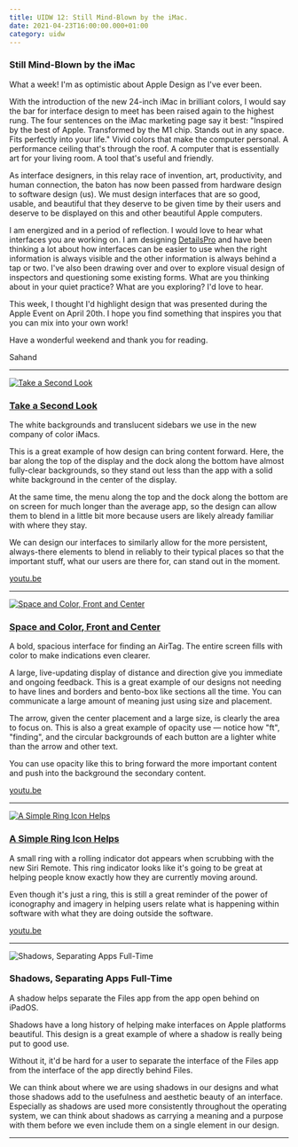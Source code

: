```yaml
---
title: UIDW 12: Still Mind-Blown by the iMac.
date: 2021-04-23T16:00:00.000+01:00
category: uidw
---
```


### Still Mind-Blown by the iMac

What a week! I'm as optimistic about Apple Design as I've ever been.

With the introduction of the new 24-inch iMac in brilliant colors, I would say the bar for interface design to meet has been raised again to the highest rung. The four sentences on the iMac marketing page say it best: "Inspired by the best of Apple. Transformed by the M1 chip. Stands out in any space. Fits perfectly into your life." Vivid colors that make the computer personal. A performance ceiling that's through the roof. A computer that is essentially art for your living room. A tool that's useful and friendly.

As interface designers, in this relay race of invention, art, productivity, and human connection, the baton has now been passed from hardware design to software design (us). We must design interfaces that are so good, usable, and beautiful that they deserve to be given time by their users and deserve to be displayed on this and other beautiful Apple computers.

I am energized and in a period of reflection. I would love to hear what interfaces you are working on. I am designing [DetailsPro](https://cur.at/S83iZ3D?m=web) and have been thinking a lot about how interfaces can be easier to use when the right information is always visible and the other information is always behind a tap or two. I've also been drawing over and over to explore visual design of inspectors and questioning some existing forms. What are you thinking about in your quiet practice? What are you exploring? I'd love to hear.

This week, I thought I'd highlight design that was presented during the Apple Event on April 20th. I hope you find something that inspires you that you can mix into your own work!

Have a wonderful weekend and thank you for reading.

 Sahand 

---

[![](https://assets.sahandnayebaziz.org/take-a-second-look.jpeg "Take a Second Look")](https://cur.at/XUoTVXJ?m=web) 

### [Take a Second Look](https://cur.at/XUoTVXJ?m=web)

The white backgrounds and translucent sidebars we use in the new company of color iMacs.

This is a great example of how design can bring content forward. Here, the bar along the top of the display and the dock along the bottom have almost fully-clear backgrounds, so they stand out less than the app with a solid white background in the center of the display.

At the same time, the menu along the top and the dock along the bottom are on screen for much longer than the average app, so the design can allow them to blend in a little bit more because users are likely already familiar with where they stay.

We can design our interfaces to similarly allow for the more persistent, always-there elements to blend in reliably to their typical places so that the important stuff, what our users are there for, can stand out in the moment.

[youtu.be](https://cur.at/XUoTVXJ?m=web) 

---

[![](https://assets.sahandnayebaziz.org/space-and-color-front-and-center.jpeg "Space and Color, Front and Center")](https://cur.at/O8TJHKe?m=web) 

### [Space and Color, Front and Center](https://cur.at/O8TJHKe?m=web)

A bold, spacious interface for finding an AirTag. The entire screen fills with color to make indications even clearer.

A large, live-updating display of distance and direction give you immediate and ongoing feedback. This is a great example of our designs not needing to have lines and borders and bento-box like sections all the time. You can communicate a large amount of meaning just using size and placement.

The arrow, given the center placement and a large size, is clearly the area to focus on. This is also a great example of opacity use — notice how "ft", "finding", and the circular backgrounds of each button are a lighter white than the arrow and other text.

 You can use opacity like this to bring forward the more important content and push into the background the secondary content.

[youtu.be](https://cur.at/O8TJHKe?m=web) 

---

[![](https://assets.sahandnayebaziz.org/a-simple-ring-icon-helps.jpeg "A Simple Ring Icon Helps ")](https://cur.at/cHfsUWM?m=web) 

### [A Simple Ring Icon Helps ](https://cur.at/cHfsUWM?m=web)

A small ring with a rolling indicator dot appears when scrubbing with the new Siri Remote. This ring indicator looks like it's going to be great at helping people know exactly how they are currently moving around.

Even though it's just a ring, this is still a great reminder of the power of iconography and imagery in helping users relate what is happening within software with what they are doing outside the software.

[youtu.be](https://cur.at/cHfsUWM?m=web) 

---

![](https://assets.sahandnayebaziz.org/shadows-separating-apps-full-time.jpeg "Shadows, Separating Apps Full-Time") 

### Shadows, Separating Apps Full-Time

A shadow helps separate the Files app from the app open behind on iPadOS.

Shadows have a long history of helping make interfaces on Apple platforms beautiful. This design is a great example of where a shadow is really being put to good use.

Without it, it'd be hard for a user to separate the interface of the Files app from the interface of the app directly behind Files.

We can think about where we are using shadows in our designs and what those shadows add to the usefulness and aesthetic beauty of an interface. Especially as shadows are used more consistently throughout the operating system, we can think about shadows as carrying a meaning and a purpose with them before we even include them on a single element in our design.

---
